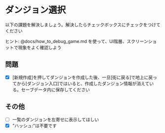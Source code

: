# ダンジョン選択

以下の課題を解決しましょう。解決したらチェックボックスにチェックをつけてください

ヒント: @docs/how_to_debug_game.md を使って、UI階層、スクリーンショットで現象をよく確認しよう

## 問題

* [x] [新規作成]を押してダンジョンを作成した後、一旦[街に戻る]で地上に戻ってから[ダンジョン入口]ではいると、作成したダンジョン情報が消えている。セーブデータ内に保存してください

## その他

* [ ] 一覧のダンジョンを左寄せに表示してほしい
* [x] "ハッシュ:"は不要です
